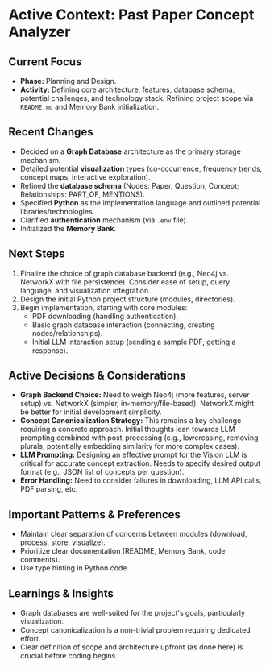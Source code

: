 # Active Context: Past Paper Concept Analyzer

## Current Focus

*   **Phase:** Planning and Design.
*   **Activity:** Defining core architecture, features, database schema, potential challenges, and technology stack. Refining project scope via `README.md` and Memory Bank initialization.

## Recent Changes

*   Decided on a **Graph Database** architecture as the primary storage mechanism.
*   Detailed potential **visualization** types (co-occurrence, frequency trends, concept maps, interactive exploration).
*   Refined the **database schema** (Nodes: Paper, Question, Concept; Relationships: PART_OF, MENTIONS).
*   Specified **Python** as the implementation language and outlined potential libraries/technologies.
*   Clarified **authentication** mechanism (via `.env` file).
*   Initialized the **Memory Bank**.

## Next Steps

1.  Finalize the choice of graph database backend (e.g., Neo4j vs. NetworkX with file persistence). Consider ease of setup, query language, and visualization integration.
2.  Design the initial Python project structure (modules, directories).
3.  Begin implementation, starting with core modules:
    *   PDF downloading (handling authentication).
    *   Basic graph database interaction (connecting, creating nodes/relationships).
    *   Initial LLM interaction setup (sending a sample PDF, getting a response).

## Active Decisions & Considerations

*   **Graph Backend Choice:** Need to weigh Neo4j (more features, server setup) vs. NetworkX (simpler, in-memory/file-based). NetworkX might be better for initial development simplicity.
*   **Concept Canonicalization Strategy:** This remains a key challenge requiring a concrete approach. Initial thoughts lean towards LLM prompting combined with post-processing (e.g., lowercasing, removing plurals, potentially embedding similarity for more complex cases).
*   **LLM Prompting:** Designing an effective prompt for the Vision LLM is critical for accurate concept extraction. Needs to specify desired output format (e.g., JSON list of concepts per question).
*   **Error Handling:** Need to consider failures in downloading, LLM API calls, PDF parsing, etc.

## Important Patterns & Preferences

*   Maintain clear separation of concerns between modules (download, process, store, visualize).
*   Prioritize clear documentation (README, Memory Bank, code comments).
*   Use type hinting in Python code.

## Learnings & Insights

*   Graph databases are well-suited for the project's goals, particularly visualization.
*   Concept canonicalization is a non-trivial problem requiring dedicated effort.
*   Clear definition of scope and architecture upfront (as done here) is crucial before coding begins.
